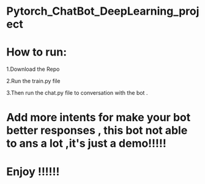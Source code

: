 # Pytorch_ChatBot_DeepLearning_project

# How to run:

1.Download the Repo

2.Run the train.py file

3.Then run the chat.py file to conversation with the bot .

# Add more intents for make your bot better responses , this bot not able to ans a lot ,it's just a demo!!!!!

# Enjoy !!!!!!
